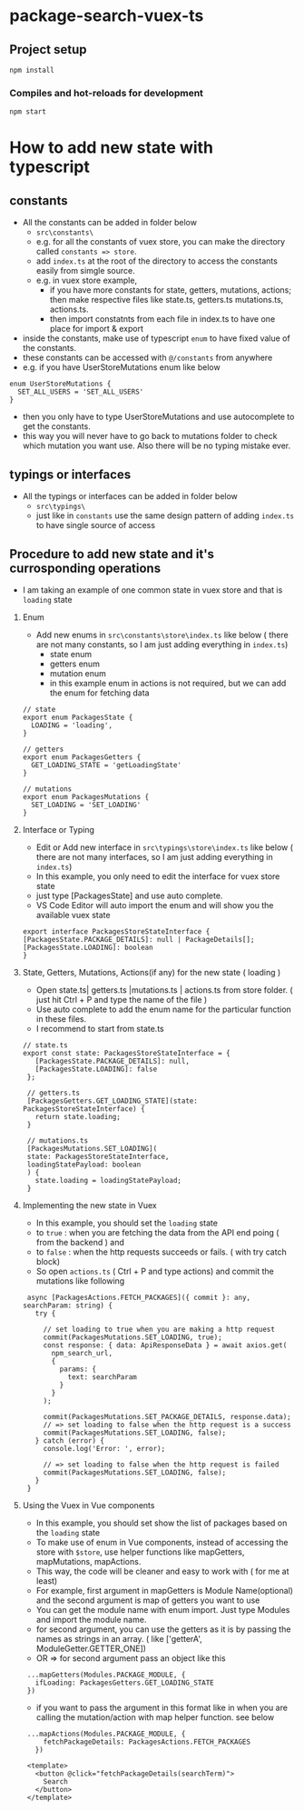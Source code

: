 # package-search-vuex-ts

## Project setup

```
npm install
```

### Compiles and hot-reloads for development

```
npm start
```

# How to add new state with typescript

## constants

- All the constants can be added in folder below
  - `src\constants\`
  - e.g. for all the constants of vuex store, you can make the directory called `constants => store`.
  - add `index.ts` at the root of the directory to access the constants easily from simgle source.
  - e.g. in vuex store example,
    - if you have more constants for state, getters, mutations, actions; then make respective files like state.ts, getters.ts mutations.ts, actions.ts.
    - then import constatnts from each file in index.ts to have one place for import & export
- inside the constants, make use of typescript `enum` to have fixed value of the constants.
- these constants can be accessed with `@/constants` from anywhere
- e.g. if you have UserStoreMutations enum like below

```
enum UserStoreMutations {
  SET_ALL_USERS = 'SET_ALL_USERS'
}
```

- then you only have to type UserStoreMutations and use autocomplete to get the constants.
- this way you will never have to go back to mutations folder to check which mutation you want use. Also there will be no typing mistake ever.

## typings or interfaces

- All the typings or interfaces can be added in folder below
  - `src\typings\`
  - just like in `constants` use the same design pattern of adding `index.ts` to have single source of access

## Procedure to add new state and it's currosponding operations

- I am taking an example of one common state in vuex store and that is `loading` state

1. Enum

   - Add new enums in `src\constants\store\index.ts` like below ( there are not many constants, so I am just adding everything in `index.ts`)
     - state enum
     - getters enum
     - mutation enum
     - in this example enum in actions is not required, but we can add the enum for fetching data

   ```
   // state
   export enum PackagesState {
     LOADING = 'loading',
   }

   // getters
   export enum PackagesGetters {
     GET_LOADING_STATE = 'getLoadingState'
   }

   // mutations
   export enum PackagesMutations {
     SET_LOADING = 'SET_LOADING'
   }

   ```

2. Interface or Typing

   - Edit or Add new interface in `src\typings\store\index.ts` like below ( there are not many interfaces, so I am just adding everything in `index.ts`)
   - In this example, you only need to edit the interface for vuex store state
   - just type [PackagesState] and use auto complete.
   - VS Code Editor will auto import the enum and will show you the available vuex state

   ```
   export interface PackagesStoreStateInterface {
   [PackagesState.PACKAGE_DETAILS]: null | PackageDetails[];
   [PackagesState.LOADING]: boolean
   }
   ```

3. State, Getters, Mutations, Actions(if any) for the new state ( loading )

   - Open state.ts| getters.ts |mutations.ts | actions.ts from store folder. ( just hit Ctrl + P and type the name of the file )
   - Use auto complete to add the enum name for the particular function in these files.
   - I recommend to start from state.ts

   ```
   // state.ts
   export const state: PackagesStoreStateInterface = {
      [PackagesState.PACKAGE_DETAILS]: null,
      [PackagesState.LOADING]: false
    };

    // getters.ts
    [PackagesGetters.GET_LOADING_STATE](state: PackagesStoreStateInterface) {
      return state.loading;
    }

    // mutations.ts
    [PackagesMutations.SET_LOADING](
    state: PackagesStoreStateInterface,
    loadingStatePayload: boolean
    ) {
      state.loading = loadingStatePayload;
    }

   ```

4. Implementing the new state in Vuex

   - In this example, you should set the `loading` state
   - to `true` : when you are fetching the data from the API end poing ( from the backend ) and
   - to `false` : when the http requests succeeds or fails. ( with try catch block)
   - So open `actions.ts` ( Ctrl + P and type actions) and commit the mutations like following

   ```
    async [PackagesActions.FETCH_PACKAGES]({ commit }: any, searchParam: string) {
      try {

        // set loading to true when you are making a http request
        commit(PackagesMutations.SET_LOADING, true);
        const response: { data: ApiResponseData } = await axios.get(
          npm_search_url,
          {
            params: {
              text: searchParam
            }
          }
        );

        commit(PackagesMutations.SET_PACKAGE_DETAILS, response.data);
        // => set loading to false when the http request is a success
        commit(PackagesMutations.SET_LOADING, false);
      } catch (error) {
        console.log('Error: ', error);

        // => set loading to false when the http request is failed
        commit(PackagesMutations.SET_LOADING, false);
      }
    }
   ```

5. Using the Vuex in Vue components

   - In this example, you should set show the list of packages based on the `loading` state
   - To make use of enum in Vue components, instead of accessing the store with `$store`, use helper functions like mapGetters, mapMutations, mapActions.
   - This way, the code will be cleaner and easy to work with ( for me at least)
   - For example, first argument in mapGetters is Module Name(optional) and the second argument is map of getters you want to use
   - You can get the module name with enum import. Just type Modules and import the module name.
   - for second argument, you can use the getters as it is by passing the names as strings in an array. ( like ['getterA', ModuleGetter.GETTER_ONE])
   - OR => for second argument pass an object like this

   ```
    ...mapGetters(Modules.PACKAGE_MODULE, {
      ifLoading: PackagesGetters.GET_LOADING_STATE
    })
   ```

   - if you want to pass the argument in this format like in when you are calling the mutation/action with map helper function. see below

   ```
    ...mapActions(Modules.PACKAGE_MODULE, {
        fetchPackageDetails: PackagesActions.FETCH_PACKAGES
      })
   ```

   ```
    <template>
      <button @click="fetchPackageDetails(searchTerm)">
        Search
      </button>
    </template>
   ```
